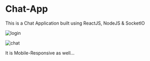# Chat-App
This is a Chat Application built using ReactJS, NodeJS &amp; SocketIO

![login](https://user-images.githubusercontent.com/65129632/143681549-40240f7c-7547-434a-bb1b-f22a4b50d01f.png)


![chat](https://user-images.githubusercontent.com/65129632/143681589-e435407e-17de-4d0a-88d2-6351f4287832.png)

It is Mobile-Responsive as well...
